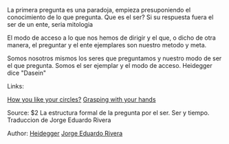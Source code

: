La primera pregunta es una paradoja, empieza presuponiendo el conocimiento de lo que pregunta.
Que es el ser? Si su respuesta fuera el ser de un ente, seria mitologia

El modo de acceso a lo que nos hemos de dirigir y el que, o dicho de otra manera, el preguntar y el ente ejemplares son nuestro metodo y meta.

Somos nosotros mismos los seres que preguntamos y nuestro modo de ser el que pregunta. Somos el ser ejemplar y el modo de acceso. Heidegger dice "Dasein"

Links:

[How you like your circles?](how_you_like_your_circles.md)
[Grasping with your hands](grasping_with_your_hands.md)

Source: $2 La estructura formal de la pregunta por el ser. Ser y tiempo. Traduccion de Jorge Eduardo Rivera

Author: [Heidegger](../authors/heidegger.md) [Jorge Eduardo Rivera](../authors/jorge_eduardo_rivera.md)